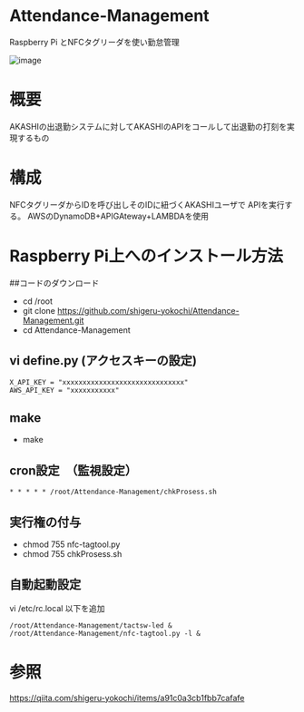 # Attendance-Management
Raspberry Pi とNFCタグリーダを使い勤怠管理


![image](https://user-images.githubusercontent.com/12773136/43672910-aad60824-97f3-11e8-8200-b27eb52755a3.jpg)

# 概要

AKASHIの出退勤システムに対してAKASHIのAPIをコールして出退勤の打刻を実現するもの

# 構成
NFCタグリーダからIDを呼び出しそのIDに紐づくAKASHIユーザで
APIを実行する。
AWSのDynamoDB+APIGAteway+LAMBDAを使用


# Raspberry Pi上へのインストール方法

##コードのダウンロード

- cd /root
- git clone https://github.com/shigeru-yokochi/Attendance-Management.git
- cd Attendance-Management

## vi define.py  (アクセスキーの設定)

```
X_API_KEY = "xxxxxxxxxxxxxxxxxxxxxxxxxxxxxx"
AWS_API_KEY = "xxxxxxxxxxx"
```
## make

- make

## cron設定　（監視設定）

```
* * * * * /root/Attendance-Management/chkProsess.sh
```

## 実行権の付与
- chmod 755 nfc-tagtool.py 
- chmod 755 chkProsess.sh

## 自動起動設定

vi /etc/rc.local
以下を追加

```
/root/Attendance-Management/tactsw-led &
/root/Attendance-Management/nfc-tagtool.py -l &
```


# 参照
https://qiita.com/shigeru-yokochi/items/a91c0a3cb1fbb7cafafe


